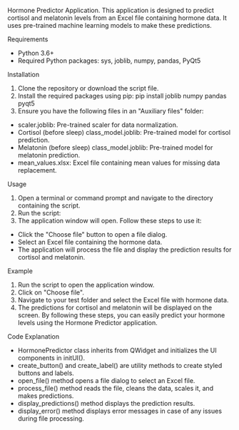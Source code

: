 Hormone Predictor Application. 
This application is designed to predict cortisol and melatonin levels from an Excel file containing hormone data. It uses pre-trained machine learning models to make these predictions.

Requirements
- Python 3.6+
- Required Python packages: sys, joblib, numpy, pandas, PyQt5

Installation
1. Clone the repository or download the script file.
2. Install the required packages using pip: pip install joblib numpy pandas pyqt5
3. Ensure you have the following files in an "Auxiliary files" folder:
- scaler.joblib: Pre-trained scaler for data normalization.
- Cortisol (before sleep) class_model.joblib: Pre-trained model for cortisol prediction.
- Melatonin (before sleep) class_model.joblib: Pre-trained model for melatonin prediction.
- mean_values.xlsx: Excel file containing mean values for missing data replacement.

Usage
1. Open a terminal or command prompt and navigate to the directory containing the script.
2. Run the script:
3. The application window will open. Follow these steps to use it:
- Click the "Choose file" button to open a file dialog.
- Select an Excel file containing the hormone data.
- The application will process the file and display the prediction results for cortisol and melatonin.

Example
1. Run the script to open the application window.
2. Click on "Choose file".
3. Navigate to your test folder and select the Excel file with hormone data.
4. The predictions for cortisol and melatonin will be displayed on the screen.
By following these steps, you can easily predict your hormone levels using the Hormone Predictor application.

Code Explanation
- HormonePredictor class inherits from QWidget and initializes the UI components in initUI().
- create_button() and create_label() are utility methods to create styled buttons and labels.
- open_file() method opens a file dialog to select an Excel file.
- process_file() method reads the file, cleans the data, scales it, and makes predictions.
- display_predictions() method displays the prediction results.
- display_error() method displays error messages in case of any issues during file processing.
